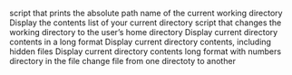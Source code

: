  script that prints the absolute path name of the current working directory
Display the contents list of your current directory
script that changes the working directory to the user’s home directory
Display current directory contents in a long format
Display current directory contents, including hidden files
Display current directory contents long format with numbers
directory in the file
change file from one directoty to another

